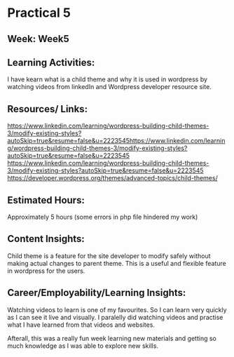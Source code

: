 # Practical 5
## Week: Week5

## Learning Activities:
I have kearn what is a child theme and why it is used in wordpress by watching videos from linkedIn and Wordpress developer resource site.

## Resources/ Links:
https://www.linkedin.com/learning/wordpress-building-child-themes-3/modify-existing-styles?autoSkip=true&resume=false&u=2223545https://www.linkedin.com/learning/wordpress-building-child-themes-3/modify-existing-styles?autoSkip=true&resume=false&u=2223545
https://www.linkedin.com/learning/wordpress-building-child-themes-3/modify-existing-styles?autoSkip=true&resume=false&u=2223545
https://developer.wordpress.org/themes/advanced-topics/child-themes/

## Estimated Hours:
Approximately 5 hours (some errors in php file hindered my work)

## Content Insights:
Child theme is a feature for the site developer to modify safely without making actual changes to parent theme. This is a useful and flexible feature in wordpress for the users.

## Career/Employability/Learning Insights:
Watching videos to learn is one of my favourites. So I can learn very quickly as I can see it live and visually. I paralelly did watching videos and practise what I have learned from
that videos and websites. 

Afterall, this was a really fun week learning new materials and getting so much knowledge as I was able to explore new skills.
